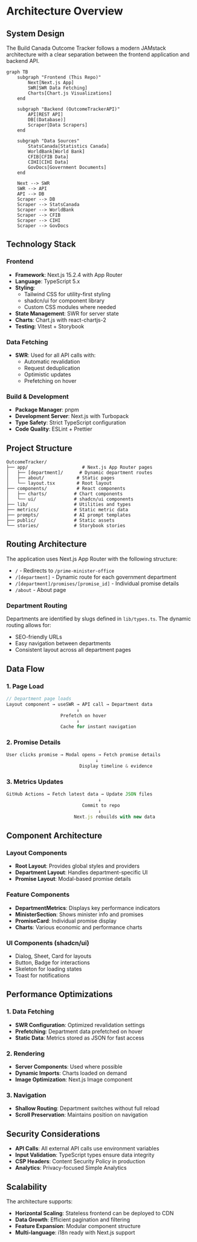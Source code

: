 # Architecture Overview

## System Design

The Build Canada Outcome Tracker follows a modern JAMstack architecture with a clear separation between the frontend application and backend API.

```mermaid
graph TB
    subgraph "Frontend (This Repo)"
        Next[Next.js App]
        SWR[SWR Data Fetching]
        Charts[Chart.js Visualizations]
    end
    
    subgraph "Backend (OutcomeTrackerAPI)"
        API[REST API]
        DB[(Database)]
        Scraper[Data Scrapers]
    end
    
    subgraph "Data Sources"
        StatsCanada[Statistics Canada]
        WorldBank[World Bank]
        CFIB[CFIB Data]
        CIHI[CIHI Data]
        GovDocs[Government Documents]
    end
    
    Next --> SWR
    SWR --> API
    API --> DB
    Scraper --> DB
    Scraper --> StatsCanada
    Scraper --> WorldBank
    Scraper --> CFIB
    Scraper --> CIHI
    Scraper --> GovDocs
```

## Technology Stack

### Frontend
- **Framework**: Next.js 15.2.4 with App Router
- **Language**: TypeScript 5.x
- **Styling**: 
  - Tailwind CSS for utility-first styling
  - shadcn/ui for component library
  - Custom CSS modules where needed
- **State Management**: SWR for server state
- **Charts**: Chart.js with react-chartjs-2
- **Testing**: Vitest + Storybook

### Data Fetching
- **SWR**: Used for all API calls with:
  - Automatic revalidation
  - Request deduplication
  - Optimistic updates
  - Prefetching on hover

### Build & Development
- **Package Manager**: pnpm
- **Development Server**: Next.js with Turbopack
- **Type Safety**: Strict TypeScript configuration
- **Code Quality**: ESLint + Prettier

## Project Structure

```
OutcomeTracker/
├── app/                    # Next.js App Router pages
│   ├── [department]/      # Dynamic department routes
│   ├── about/            # Static pages
│   └── layout.tsx        # Root layout
├── components/           # React components
│   ├── charts/          # Chart components
│   └── ui/              # shadcn/ui components
├── lib/                 # Utilities and types
├── metrics/             # Static metric data
├── prompts/             # AI prompt templates
├── public/              # Static assets
└── stories/             # Storybook stories
```

## Routing Architecture

The application uses Next.js App Router with the following structure:

- `/` - Redirects to `/prime-minister-office`
- `/[department]` - Dynamic route for each government department
- `/[department]/promises/[promise_id]` - Individual promise details
- `/about` - About page

### Department Routing
Departments are identified by slugs defined in `lib/types.ts`. The dynamic routing allows for:
- SEO-friendly URLs
- Easy navigation between departments
- Consistent layout across all department pages

## Data Flow

### 1. Page Load
```typescript
// Department page loads
Layout component → useSWR → API call → Department data
                          ↓
                    Prefetch on hover
                          ↓
                    Cache for instant navigation
```

### 2. Promise Details
```typescript
User clicks promise → Modal opens → Fetch promise details
                                 ↓
                           Display timeline & evidence
```

### 3. Metrics Updates
```typescript
GitHub Actions → Fetch latest data → Update JSON files
                                  ↓
                            Commit to repo
                                  ↓
                         Next.js rebuilds with new data
```

## Component Architecture

### Layout Components
- **Root Layout**: Provides global styles and providers
- **Department Layout**: Handles department-specific UI
- **Promise Layout**: Modal-based promise details

### Feature Components
- **DepartmentMetrics**: Displays key performance indicators
- **MinisterSection**: Shows minister info and promises
- **PromiseCard**: Individual promise display
- **Charts**: Various economic and performance charts

### UI Components (shadcn/ui)
- Dialog, Sheet, Card for layouts
- Button, Badge for interactions
- Skeleton for loading states
- Toast for notifications

## Performance Optimizations

### 1. Data Fetching
- **SWR Configuration**: Optimized revalidation settings
- **Prefetching**: Department data prefetched on hover
- **Static Data**: Metrics stored as JSON for fast access

### 2. Rendering
- **Server Components**: Used where possible
- **Dynamic Imports**: Charts loaded on demand
- **Image Optimization**: Next.js Image component

### 3. Navigation
- **Shallow Routing**: Department switches without full reload
- **Scroll Preservation**: Maintains position on navigation

## Security Considerations

- **API Calls**: All external API calls use environment variables
- **Input Validation**: TypeScript types ensure data integrity
- **CSP Headers**: Content Security Policy in production
- **Analytics**: Privacy-focused Simple Analytics

## Scalability

The architecture supports:
- **Horizontal Scaling**: Stateless frontend can be deployed to CDN
- **Data Growth**: Efficient pagination and filtering
- **Feature Expansion**: Modular component structure
- **Multi-language**: i18n ready with Next.js support 